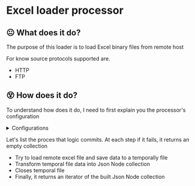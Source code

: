 # Excel loader processor

## :neutral_face: What does it do?

The purpose of this loader is to load Excel binary files from remote host 

For know source protocols supported are.

 - HTTP
 - FTP

## :dizzy_face: How does it do?

To understand how does it do, I need to first explain you the processor's configuration

<details>
    <summary>Configurations</summary>

- **source.has.headers** (REQUIRED)
   
    This property notice logic if loaded excel file has it's default headers. This parameter is required, because there is no control of type to know if first line is header and the rest is the data. In case this property is false, logic autogenerate headers

-  **source.protocol** (REQUIRED)
  
    Represents the way the logic connect to remote host in order to rescue the binary file. For now *HTTP* and *FTP* protocols are available.

- **source.auth**
  
    Represents the mechanism to authenticate to remote host. By default it uses *Basic auth*. If you don't define this parameter or you define as BASIC, you **must** define *source.user* and *source.password*.

- **source.password**
- 
    User password

- **source.user**
  
    User token identification

- **source.hostname** (REQUIRED)
  
    IP or DNS to connect to remote host

- **source.port**
  
    Socket connection port, if it is defined, overrides default protocol socket connection

- **source.uri**

    Remote target element

- **source.param.names**
  
    Thougth to be used in HTTP protocols, it allows you add query params to HTTP request. Add how much you like, but separate it using semicolom.

- **source.param.values**
  
    Values related to names params, separated them using semicoloms

- **source.local** (REQUIRED)
  
    Path of temporal file rescued from remote
</details>

Let's list the proces that logic commits. At each step if it fails, it returns an empty collection

- Try to load remote excel file and save data to a temporally file
- Transform temporal file data into Json Node collection
- Closes temporal file
- Finally, it returns an iterator of the built Json Node collection
